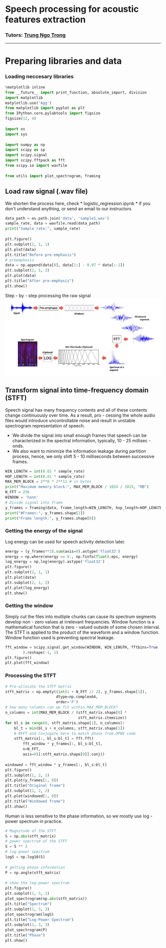 # Speech processing for acoustic features extraction
### Tutors: [Trung Ngo Trong](trung@imito.ai)

-----

# Preparing libraries and data

### Loading neccesary libraries

```python
%matplotlib inline
from __future__ import print_function, absolute_import, division
import matplotlib
matplotlib.use('Agg')
from matplotlib import pyplot as plt
from IPython.core.pylabtools import figsize
figsize(12, 4)

import os
import sys

import numpy as np
import scipy as sp
import scipy.signal
import scipy.fftpack as fft
from scipy.io import wavfile

from utils import plot_spectrogram, framing
```

## Load raw signal (.wav file)

We shorten the process here, check * logistic_regression.ipynb * if you don't understand anything, or send an email to our instructors

```python
data_path = os.path.join('data', 'sample1.wav')
sample_rate, data = wavfile.read(data_path)
print("Sample rate:", sample_rate)

plt.figure()
plt.subplot(2, 1, 1)
plt.plot(data)
plt.title("Before pre-emphasis")
# preemphasis
data = np.append(data[0], data[1:] - 0.97 * data[:-1])
plt.subplot(2, 1, 2)
plt.plot(data)
plt.title("After pre-emphasis")
plt.show()
```

Step - by - step processing the raw signal
![alt text](img/speech_processing.png "Title")

## Transform signal into time-frequency domain (STFT)

Speech signal has many frequency contents and all of these contents change continuously over time. As a result, pro - cessing the whole audio files would introduce uncontrollable noise and result in unstable spectrogram representation of speech.

* We divide the signal into small enough frames that speech can be characterized in the spectral information, typically, 10 - 25 millisec - onds.
* We also want to minimize the information leakage during partition process, hence, we only shift 5 - 10 milliseconds between successive frames.

```python
WIN_LENGTH = int(0.02 * sample_rate)
HOP_LENGTH = int(0.01 * sample_rate)
MAX_MEM_BLOCK = 2**8 * 2**11 # in bytes
print("Maximum memory block:", MAX_MEM_BLOCK / 1024 / 1024, "MB")
N_FFT = 256
WINDOW = 'hann'
# Divide signal into frame
y_frames = framing(data, frame_length=WIN_LENGTH, hop_length=HOP_LENGTH)
print("#Frames:", y_frames.shape[1])
print("Frame length:", y_frames.shape[0])
```

### Getting the energy of the signal

Log energy can be used for speech activity detection later.

```python
energy = (y_frames**2).sum(axis=0).astype('float32')
energy = np.where(energy == 0., np.finfo(float).eps, energy)
log_energy = np.log(energy).astype('float32')
plt.figure()
plt.subplot(2, 1, 1)
plt.plot(data)
plt.subplot(2, 1, 2)
plt.plot(log_energy)
plt.show()
```

### Getting the window

Simply cut the files into multiple chunks can cause its spectrum segments develop non - zero values at irrelevant frequencies.
Window function is a mathematical function that is zero - valued outside of some chosen interval.
The STFT is applied to the product of the waveform and a window function.
Window function used is preventing spectral leakage.

```python
fft_window = scipy.signal.get_window(WINDOW, WIN_LENGTH, fftbins=True
        ).reshape(-1, 1)
plt.figure()
plt.plot(fft_window)
```

### Processing the STFT

```python
# Pre-allocate the STFT matrix
stft_matrix = np.empty((int(1 + N_FFT // 2), y_frames.shape[1]),
                       dtype=np.complex64,
                       order='F')
# how many columns can we fit within MAX_MEM_BLOCK?
n_columns = int(MAX_MEM_BLOCK / (stft_matrix.shape[0] *
                                 stft_matrix.itemsize))
for bl_s in range(0, stft_matrix.shape[1], n_columns):
    bl_t = min(bl_s + n_columns, stft_matrix.shape[1])
    # RFFT and Conjugate here to match phase from DPWE code
    stft_matrix[:, bl_s:bl_t] = fft.fft(
        fft_window * y_frames[:, bl_s:bl_t],
        n=N_FFT,
        axis=0)[:stft_matrix.shape[0]].conj()

windowed = fft_window * y_frames[:, bl_s:bl_t]
plt.figure()
plt.subplot(1, 2, 1)
plt.plot(y_frames[:, 0])
plt.title("Original frame")
plt.subplot(1, 2, 2)
plt.plot(windowed[:, 0])
plt.title("Windowed frame")
plt.show()
```

Human is less sensitive to the phase information, so we mostly use log - power spectrum in practice.

```python
# Magnitude of the STFT
S = np.abs(stft_matrix)
# power spectrum of the STFT
S = S ** 2
# log-power spectrum
logS = np.log10(S)

# getting phase information
P = np.angle(stft_matrix)

# show the log-power spectrum
plt.figure()
plt.subplot(1, 3, 1)
plot_spectrogram(np.abs(stft_matrix))
plt.title("Spectrum")
plt.subplot(1, 3, 2)
plot_spectrogram(logS)
plt.title("Log-Power Spectrum")
plt.subplot(1, 3, 3)
plot_spectrogram(P)
plt.title("Phase")
plt.show()
```
